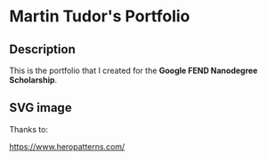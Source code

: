 # Martin Tudor's Portfolio


## Description

This is the portfolio that I created for the **Google FEND Nanodegree Scholarship**.

## SVG image

Thanks to:

https://www.heropatterns.com/
